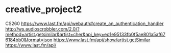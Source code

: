 # creative_project2
CS260
https://www.last.fm/api/webauth#create_an_authentication_handler
http://ws.audioscrobbler.com/2.0/?method=artist.getsimilar&artist=cher&api_key=ed1e95133fb0f5ae801a5af676184bb0&format=json
https://www.last.fm/api/show/artist.getSimilar
https://www.last.fm/api/
